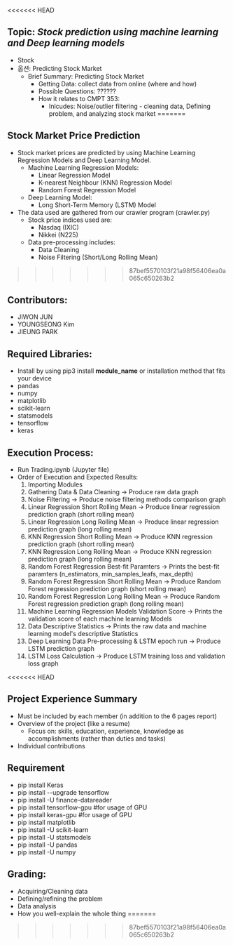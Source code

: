 <<<<<<< HEAD
## Topic: *Stock prediction using machine learning and Deep learning models*
 - Stock
 - 옵션: Predicting Stock Market
    - Brief Summary: Predicting Stock Market
        - Getting Data: collect data from online (where and how)
        - Possible Questions: ?????? 
        - How it relates to CMPT 353: 
            - Inlcudes: Noise/outlier filtering - cleaning data, Defining problem, and analyzing stock market 
=======
## Stock Market Price Prediction
 - Stock market prices are predicted by using Machine Learning Regression Models and Deep Learning Model.
    - Machine Learning Regression Models:
         - Linear Regression Model
         - K-nearest Neighbour (KNN) Regression Model
         - Random Forest Regression Model
    - Deep Learning Model:
         - Long Short-Term Memory (LSTM) Model   
 - The data used are gathered from our crawler program (crawler.py)
    - Stock price indices used are:
        - Nasdaq (IXIC)
        - Nikkei (N225)
    - Data pre-processing includes:
        - Data Cleaning
        - Noise Filtering (Short/Long Rolling Mean)
>>>>>>> 87bef5570103f21a98f56406ea0a065c650263b2

## Contributors:
 - JIWON JUN
 - YOUNGSEONG Kim
 - JIEUNG PARK
 

## Required Libraries:
 - Install by using pip3 install **module_name** or installation method that fits your device
 - pandas
 - numpy
 - matplotlib
 - scikit-learn
 - statsmodels
 - tensorflow
 - keras

## Execution Process:
 - Run Trading.ipynb (Jupyter file)
 - Order of Execution and Expected Results:
     1. Importing Modules
     2. Gathering Data & Data Cleaning -> Produce raw data graph
     3. Noise Filtering -> Produce noise filtering methods comparison graph
     4. Linear Regression Short Rolling Mean -> Produce linear regression prediction graph (short rolling mean)
     5. Linear Regression Long Rolling Mean -> Produce linear regression prediction graph (long rolling mean)
     6. KNN Regression Short Rolling Mean -> Produce KNN regression prediction graph (short rolling mean)
     7. KNN Regression Long Rolling Mean -> Produce KNN regression prediction graph (long rolling mean)
     8. Random Forest Regression Best-fit Paramters -> Prints the best-fit paramters (n_estimators, min_samples_leafs, max_depth)
     9. Random Forest Regression Short Rolling Mean -> Produce Random Forest regression prediction graph (short rolling mean)
     10. Random Forest Regression Long Rolling Mean -> Produce Random Forest regression prediction graph (long rolling mean)
     11. Machine Learning Regression Models Validation Score -> Prints the validation score of each machine learning Models
     12. Data Descriptive Statistics -> Prints the raw data and machine learning model's descriptive Statistics
     13. Deep Learning Data Pre-processing & LSTM epoch run -> Produce LSTM prediction graph
     14. LSTM Loss Calculation -> Produce LSTM training loss and validation loss graph

<<<<<<< HEAD
## Project Experience Summary
 - Must be included by each member (in addition to the 6 pages report)
 - Overview of the project (like a resume)
      - Focus on: skills, education, experience, knowledge as accomplishments (rather than duties and tasks)
 - Individual contributions
   
## Requirement
 - pip install Keras
 - pip install --upgrade tensorflow
 - pip install -U finance-datareader
 - pip install tensorflow-gpu #for usage of GPU
 - pip install keras-gpu #for usage of GPU
 - pip install matplotlib
 - pip install -U scikit-learn
 - pip install -U statsmodels
 - pip install -U pandas
 - pip install -U numpy
 
## Grading:
 - Acquiring/Cleaning data
 - Defining/refining the problem
 - Data analysis
 - How you well-explain the whole thing
=======
>>>>>>> 87bef5570103f21a98f56406ea0a065c650263b2
